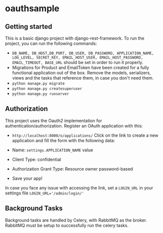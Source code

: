 # oauthsample

## Getting started

This is a basic django project with django-rest-framework.
To run the project, you can run the following commands:
- `DB_NAME, DB_HOST,DB_PORT, DB_USER, DB_PASSWORD, APPLICATION_NAME,
LOG_LEVEL, SECRET_KEY, EMAIL_HOST_USER, EMAIL_HOST_PASSWORD,
EMAIL_TIMEOUT, BASE_URL` should be set in order to run it properly.
- Migrations for Product and EmailToken have been created for a 
fully functional application out of the box. Remove the models, serializers, 
views and the tasks that reference them, in case you don't need them.
- `python manage.py migrate`
- `python manage.py createsuperuser`
- `python manage.py runserver`

## Authorization
This project uses the Oauth2 implementation for authentication/authorization.
Register an OAuth application with this:
- `http://localhost:8000/o/applications/`
Click on the link to create a new application and fill the form with the following data:

- Name: `settings.APPLICATION_NAME` value
- Client Type: confidential
- Authorization Grant Type: Resource owner password-based
- Save your app!

In case you face any issue with accessing the link, set a `LOGIN_URL` in your
settings file
`LOGIN_URL='/admin/login/'`

## Background Tasks
Background tasks are handled by Celery, with RabbitMQ as the broker.
RabbitMQ must be setup to successfully run the celery tasks.
